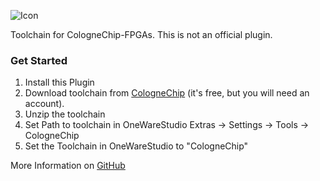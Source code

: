  ![Icon](https://raw.githubusercontent.com/swittlich/OneWare.CC-Toolchain/main/Icon.png)
 
Toolchain for CologneChip-FPGAs. This is not an official plugin. 

### Get Started

1. Install this Plugin
2. Download toolchain from [CologneChip](https://colognechip.com/mygatemate/) (it's free, but you will need an account).
3. Unzip the toolchain 
4. Set Path to toolchain in OneWareStudio Extras -> Settings ->  Tools -> CologneChip
5. Set the Toolchain in OneWareStudio to "CologneChip"

More Information on [GitHub](https://github.com/swittlich/OneWare.CC-Toolchain/blob/main/README.md)